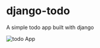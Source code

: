 # django-todo
A simple todo app built with django

![todo App](https://raw.githubusercontent.com/shreys7/django-todo/develop/staticfiles/jenkins.png)
